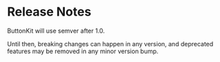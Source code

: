 # Release Notes

ButtonKit will use semver after 1.0. 

Until then, breaking changes can happen in any version, and deprecated features may be removed in any minor version bump.
